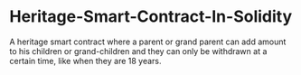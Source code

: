 # Heritage-Smart-Contract-In-Solidity
A heritage smart contract where a parent or grand parent can add amount to his children or grand-children and they can only be withdrawn at a certain time, like when they are 18 years.
